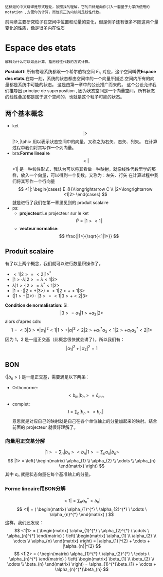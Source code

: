	这标题的中文翻译是形式理论，按照我的理解，它的目标是向你引入一套量子力学所使用的 notation ,方便你的计算，而他真正的内核则是线性代数。
前两章主要研究粒子在空间中位置和动量的变化，但是例子还有很多不随这两个量变化的性质，像是很多内在性质
# Espace des etats
	解释为什么可以如此计算，指用线性代数的方式计算。
***Postulat1***:
所有物理系统都跟一个希尔伯特空间 $E_{H}$ 对应，这个空间叫做**Espace des etats**.在每一刻，系统的状态都由空间中的一个向量所描述.空间内所有的向量都是系统中可能的状态。
	这是由第一章中的公设推广而来的。
这个公设允许我们推导出 principe de superposition , 因为状态空间是一个向量空间，所有状态的线性叠加都是属于这个空间的，也就是这个粒子可能的状态。
## 两个基本概念
- ket
$$
|>
$$
	|1>,|\phi>
用以表示状态空间中的向量，又称之为右矢、态矢、列矢。
	在计算过程中我们将其写作一个列向量。
- bra:**Forme lineaire**
$$
<|
$$
	<1|
是一种线性形式，我认为可以将其看做一种映射，就像线性代数里学的那样，放入一个向量，可以得到一个复数。又称为：左矢、行矢
	在计算过程中我们将其写作一个行向量
$$
<1|:
\begin{cases}
E_{H}\longrightarrow C \\
|2>\longrightarrow <1|2>
\end{cases}
$$
就是进行了我们在第一章里见到的 produit scalaire
- ps:
	- **projecteur**:Le projecteur sur le ket 
	$$
	\hat{P} = |1><1|
	$$
	- **vecteur normalise**:
	$$
	\frac{|1>}{\sqrt{<1|1>}}
	$$
## Produit scalaire
有了以上两个概念，我们就可以进行数量积操作了。
- $<1|2> = <2|1>^{*}$
- $|1>\cdot \lambda|2> = \lambda<1|2>$
- $\lambda|1>\cdot |2> = \lambda^{*}<1|2>$
- $|1>\cdot (|2> + |3>)= <1|2> + <1|3>$
- $(|1>+|2>)\cdot |3> = <1|3> + <2|3>$

**Condition de normalisation**:
Si:
$$
|3> = \alpha_{1} |1> + \alpha_{2} |2>
$$
alors d'apres cdn:
$$
1 = <3|3> = |\alpha_{1}|^{2}<1|1> + |\alpha|^{2}<2|2> + \alpha_{1}^{*}\alpha_{2}<1|2> + \alpha_{1}\alpha_{2}^{*}<2|1>
$$
因为 1，2 是一组正交基（此概念很快就会讲了），所以我们有：
$$
|\alpha_{1}|^{2} + |\alpha_{2}|^{2} = 1
$$
## BON
$\{ |b_{n}> \}$ 是一组正交基，需要满足以下两条：
- Orthonorme:
$$
<b_{m}|b_{n}> = \delta_{mn}
$$
- complet:
$$
I = \sum_{n}|b_{n}><b_{n}|
$$
	意思就是对应自己的映射就是自己在各个单位轴上的分量加起来的映射。结合前面的 projecteur 就很好理解了。
### 向量用正交基分解
$$
|1> = \sum_{n}|b_{n}><b_{n}|1> = \sum_{n}\alpha_{n}|b_{n}>
$$
$$
|1> = \left(
\begin{matrix}
\alpha_{1} \\
\alpha_{2} \\
\cdots \\
\alpha_{n}
\end{matrix}
\right)
$$ 
其中 $a_{n}$ 就是状态向量在每个基准轴上的分量。

### Forme lineaire用BON分解
$$
<1| = \sum_{n}\alpha_{n}^{*}<b_{n}|
$$
$$
<1| = (
\begin{matrix}
\alpha_{1}^{*} \ \alpha_{2}^{*} \ \cdots \ \alpha_{n}^{*} 
\end{matrix}
)
$$
这样，我们还发现：
$$
<1|1> = (
\begin{matrix}
\alpha_{1}^{*} \ \alpha_{2}^{*} \ \cdots \ \alpha_{n}^{*} 
\end{matrix}
)
\left(
\begin{matrix}
\alpha_{1} \\
\alpha_{2} \\
\cdots \\
\alpha_{n}
\end{matrix}
\right)
 = |\alpha_{1}|^{2} + \cdots +  |\alpha_{n}|^{2}
$$
$$
<1|2> = (
\begin{matrix}
\alpha_{1}^{*} \ \alpha_{2}^{*} \ \cdots \ \alpha_{n}^{*} 
\end{matrix}
)
\left(
\begin{matrix}
\beta_{1} \\
\beta_{2} \\
\cdots \\
\beta_{n}
\end{matrix}
\right)
 = \alpha_{1}^{*}\beta_{1} + \cdots +  \alpha_{n}^{*}\beta_{n}
$$
